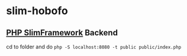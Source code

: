 # slim-hobofo 

## [PHP SlimFramework](https://www.slimframework.com/) Backend
cd to folder and do
`php -S localhost:8080 -t public public/index.php`

